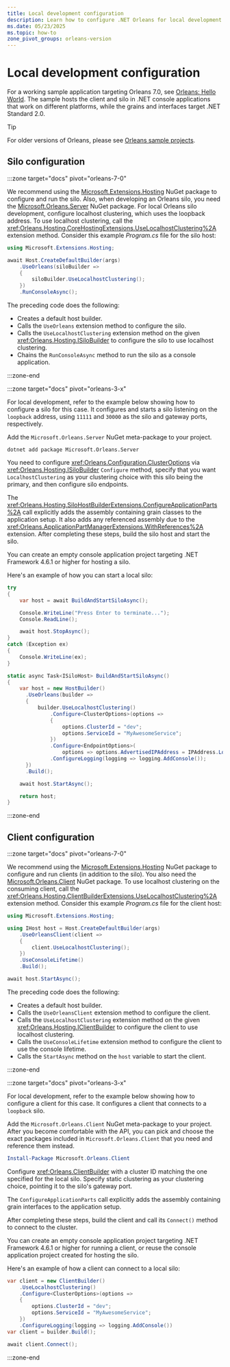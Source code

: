 ```yaml
---
title: Local development configuration
description: Learn how to configure .NET Orleans for local development.
ms.date: 05/23/2025
ms.topic: how-to
zone_pivot_groups: orleans-version
---
```


# Local development configuration

For a working sample application targeting Orleans 7.0, see [Orleans: Hello World](https://github.com/dotnet/samples/tree/main/orleans/HelloWorld). The sample hosts the client and silo in .NET console applications that work on different platforms, while the grains and interfaces target .NET Standard 2.0.

> [!TIP]
> For older versions of Orleans, please see [Orleans sample projects](https://github.com/dotnet/samples/tree/main/orleans).

## Silo configuration

<!-- markdownlint-disable MD044 -->
:::zone target="docs" pivot="orleans-7-0"
<!-- markdownlint-enable MD044 -->

We recommend using the [Microsoft.Extensions.Hosting](https://www.nuget.org/packages/Microsoft.Extensions.Hosting) NuGet package to configure and run the silo. Also, when developing an Orleans silo, you need the [Microsoft.Orleans.Server](https://www.nuget.org/packages/Microsoft.Orleans.Server) NuGet package. For local Orleans silo development, configure localhost clustering, which uses the loopback address. To use localhost clustering, call the <xref:Orleans.Hosting.CoreHostingExtensions.UseLocalhostClustering%2A> extension method. Consider this example _Program.cs_ file for the silo host:

```csharp
using Microsoft.Extensions.Hosting;

await Host.CreateDefaultBuilder(args)
    .UseOrleans(siloBuilder =>
    {
        siloBuilder.UseLocalhostClustering();
    })
    .RunConsoleAsync();
```

The preceding code does the following:

- Creates a default host builder.
- Calls the `UseOrleans` extension method to configure the silo.
- Calls the `UseLocalhostClustering` extension method on the given <xref:Orleans.Hosting.ISiloBuilder> to configure the silo to use localhost clustering.
- Chains the `RunConsoleAsync` method to run the silo as a console application.

:::zone-end

<!-- markdownlint-disable MD044 -->
:::zone target="docs" pivot="orleans-3-x"
<!-- markdownlint-enable MD044 -->

For local development, refer to the example below showing how to configure a silo for this case. It configures and starts a silo listening on the `loopback` address, using `11111` and `30000` as the silo and gateway ports, respectively.

Add the `Microsoft.Orleans.Server` NuGet meta-package to your project.

```dotnetcli
dotnet add package Microsoft.Orleans.Server
```

You need to configure <xref:Orleans.Configuration.ClusterOptions> via <xref:Orleans.Hosting.ISiloBuilder> `Configure` method, specify that you want `LocalhostClustering` as your clustering choice with this silo being the primary, and then configure silo endpoints.

The <xref:Orleans.Hosting.SiloHostBuilderExtensions.ConfigureApplicationParts%2A> call explicitly adds the assembly containing grain classes to the application setup. It also adds any referenced assembly due to the <xref:Orleans.ApplicationPartManagerExtensions.WithReferences%2A> extension. After completing these steps, build the silo host and start the silo.

You can create an empty console application project targeting .NET Framework 4.6.1 or higher for hosting a silo.

Here's an example of how you can start a local silo:

```csharp
try
{
    var host = await BuildAndStartSiloAsync();

    Console.WriteLine("Press Enter to terminate...");
    Console.ReadLine();

    await host.StopAsync();
}
catch (Exception ex)
{
    Console.WriteLine(ex);
}

static async Task<ISiloHost> BuildAndStartSiloAsync()
{
    var host = new HostBuilder()
      .UseOrleans(builder =>
      {
          builder.UseLocalhostClustering()
              .Configure<ClusterOptions>(options =>
              {
                  options.ClusterId = "dev";
                  options.ServiceId = "MyAwesomeService";
              })
              .Configure<EndpointOptions>(
                  options => options.AdvertisedIPAddress = IPAddress.Loopback)
              .ConfigureLogging(logging => logging.AddConsole());
      })
      .Build();

    await host.StartAsync();

    return host;
}
```

:::zone-end

## Client configuration

<!-- markdownlint-disable MD044 -->
:::zone target="docs" pivot="orleans-7-0"
<!-- markdownlint-enable MD044 -->

We recommend using the [Microsoft.Extensions.Hosting](https://www.nuget.org/packages/Microsoft.Extensions.Hosting) NuGet package to configure and run clients (in addition to the silo). You also need the [Microsoft.Orleans.Client](https://www.nuget.org/packages/Microsoft.Orleans.Client) NuGet package. To use localhost clustering on the consuming client, call the <xref:Orleans.Hosting.ClientBuilderExtensions.UseLocalhostClustering%2A> extension method. Consider this example _Program.cs_ file for the client host:

```csharp
using Microsoft.Extensions.Hosting;

using IHost host = Host.CreateDefaultBuilder(args)
    .UseOrleansClient(client =>
    {
        client.UseLocalhostClustering();
    })
    .UseConsoleLifetime()
    .Build();

await host.StartAsync();
```

The preceding code does the following:

- Creates a default host builder.
- Calls the `UseOrleansClient` extension method to configure the client.
- Calls the `UseLocalhostClustering` extension method on the given <xref:Orleans.Hosting.IClientBuilder> to configure the client to use localhost clustering.
- Calls the `UseConsoleLifetime` extension method to configure the client to use the console lifetime.
- Calls the `StartAsync` method on the `host` variable to start the client.

:::zone-end

<!-- markdownlint-disable MD044 -->
:::zone target="docs" pivot="orleans-3-x"
<!-- markdownlint-enable MD044 -->

For local development, refer to the example below showing how to configure a client for this case. It configures a client that connects to a `loopback` silo.

Add the `Microsoft.Orleans.Client` NuGet meta-package to your project. After you become comfortable with the API, you can pick and choose the exact packages included in `Microsoft.Orleans.Client` that you need and reference them instead.

```powershell
Install-Package Microsoft.Orleans.Client
```

Configure <xref:Orleans.ClientBuilder> with a cluster ID matching the one specified for the local silo. Specify static clustering as your clustering choice, pointing it to the silo's gateway port.

The `ConfigureApplicationParts` call explicitly adds the assembly containing grain interfaces to the application setup.

After completing these steps, build the client and call its `Connect()` method to connect to the cluster.

You can create an empty console application project targeting .NET Framework 4.6.1 or higher for running a client, or reuse the console application project created for hosting the silo.

Here's an example of how a client can connect to a local silo:

```csharp
var client = new ClientBuilder()
    .UseLocalhostClustering()
    .Configure<ClusterOptions>(options =>
    {
        options.ClusterId = "dev";
        options.ServiceId = "MyAwesomeService";
    })
    .ConfigureLogging(logging => logging.AddConsole())
var client = builder.Build();

await client.Connect();
```

:::zone-end
